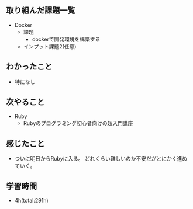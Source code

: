 ## 取り組んだ課題一覧
- Docker
    - 課題
      - dockerで開発環境を構築する
    - インプット課題2(任意)

## わかったこと
- 特になし
 
## 次やること
- Ruby
  - Rubyのプログラミング初心者向けの超入門講座

## 感じたこと
- ついに明日からRubyに入る。
  どれくらい難しいのか不安だがとにかく進めていく。 

## 学習時間
- 4h(total:291h)
